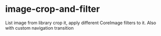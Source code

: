 # image-crop-and-filter
List image from library crop it, apply different CoreImage filters to it. Also with custom navigation transition
